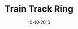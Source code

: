 ---
title: "Train Track Ring"
date: 10-10-2015

image: image.png
cad: model.ldr

source:
  url: "https://www.youtube.com/watch?v=z8T2LR1GMOA"
  title: "IHS Gravtec Odyssey"
  author: "Robert Turner"
  date: 28-06-2015

taxonomy:
  part: ["53400"]
  partcount: 16

  width: [88, stud]
  depth: [88, stud]
  height: [1, brick]

  function: shape_2D
  shape_2D_segments: 16
  shape_2D_segsize: 1
---